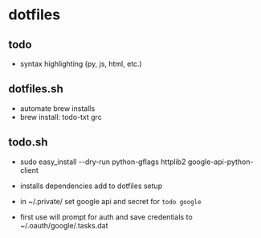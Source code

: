 # dotfiles

## todo
* syntax highlighting (py, js, html, etc.)

## dotfiles.sh
* automate brew installs
* brew install: todo-txt grc

## todo.sh
* sudo easy_install --dry-run python-gflags httplib2 google-api-python-client
* installs dependencies add to dotfiles setup

* in ~/.private/ set google api and secret for `todo google`
* first use will prompt for auth and save credentials to ~/.oauth/google/.tasks.dat


